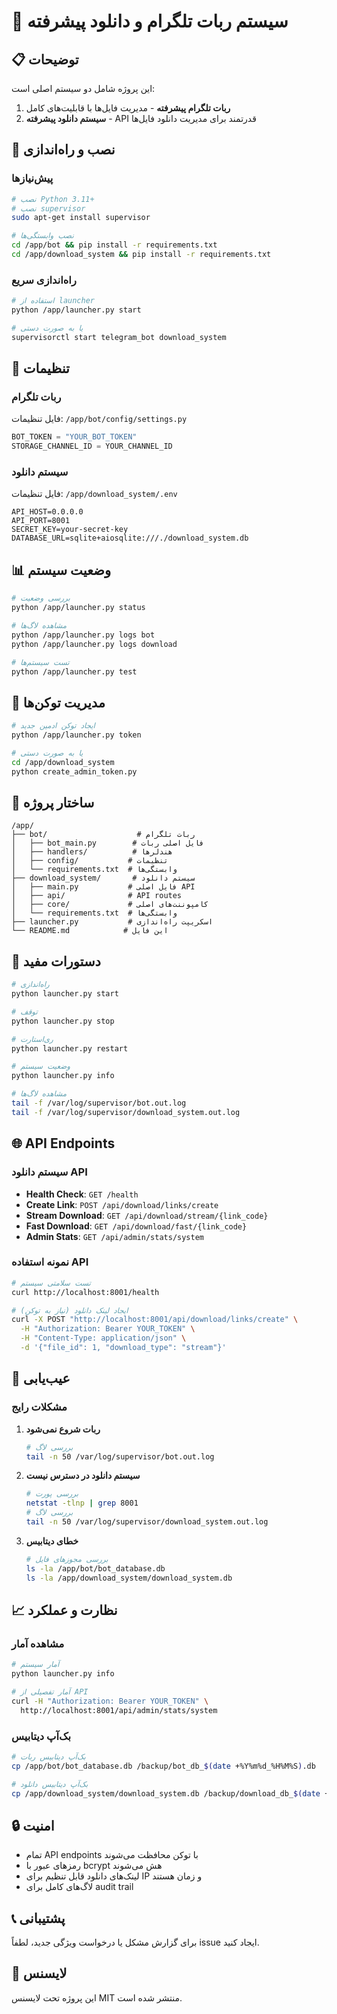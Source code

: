 # 🤖 سیستم ربات تلگرام و دانلود پیشرفته

## 📋 توضیحات

این پروژه شامل دو سیستم اصلی است:

1. **ربات تلگرام پیشرفته** - مدیریت فایل‌ها با قابلیت‌های کامل
2. **سیستم دانلود پیشرفته** - API قدرتمند برای مدیریت دانلود فایل‌ها

## 🚀 نصب و راه‌اندازی

### پیش‌نیازها

```bash
# نصب Python 3.11+
# نصب supervisor
sudo apt-get install supervisor

# نصب وابستگی‌ها
cd /app/bot && pip install -r requirements.txt
cd /app/download_system && pip install -r requirements.txt
```

### راه‌اندازی سریع

```bash
# استفاده از launcher
python /app/launcher.py start

# یا به صورت دستی
supervisorctl start telegram_bot download_system
```

## 🔧 تنظیمات

### ربات تلگرام

فایل تنظیمات: `/app/bot/config/settings.py`

```python
BOT_TOKEN = "YOUR_BOT_TOKEN"
STORAGE_CHANNEL_ID = YOUR_CHANNEL_ID
```

### سیستم دانلود

فایل تنظیمات: `/app/download_system/.env`

```env
API_HOST=0.0.0.0
API_PORT=8001
SECRET_KEY=your-secret-key
DATABASE_URL=sqlite+aiosqlite:///./download_system.db
```

## 📊 وضعیت سیستم

```bash
# بررسی وضعیت
python /app/launcher.py status

# مشاهده لاگ‌ها
python /app/launcher.py logs bot
python /app/launcher.py logs download

# تست سیستم‌ها
python /app/launcher.py test
```

## 🔑 مدیریت توکن‌ها

```bash
# ایجاد توکن ادمین جدید
python /app/launcher.py token

# یا به صورت دستی
cd /app/download_system
python create_admin_token.py
```

## 📁 ساختار پروژه

```
/app/
├── bot/                    # ربات تلگرام
│   ├── bot_main.py        # فایل اصلی ربات
│   ├── handlers/          # هندلرها
│   ├── config/           # تنظیمات
│   └── requirements.txt  # وابستگی‌ها
├── download_system/       # سیستم دانلود
│   ├── main.py           # فایل اصلی API
│   ├── api/              # API routes
│   ├── core/             # کامپوننت‌های اصلی
│   └── requirements.txt  # وابستگی‌ها
├── launcher.py           # اسکریپت راه‌اندازی
└── README.md            # این فایل
```

## 🔄 دستورات مفید

```bash
# راه‌اندازی
python launcher.py start

# توقف
python launcher.py stop

# ری‌استارت
python launcher.py restart

# وضعیت سیستم
python launcher.py info

# مشاهده لاگ‌ها
tail -f /var/log/supervisor/bot.out.log
tail -f /var/log/supervisor/download_system.out.log
```

## 🌐 API Endpoints

### سیستم دانلود API

- **Health Check**: `GET /health`
- **Create Link**: `POST /api/download/links/create`
- **Stream Download**: `GET /api/download/stream/{link_code}`
- **Fast Download**: `GET /api/download/fast/{link_code}`
- **Admin Stats**: `GET /api/admin/stats/system`

### نمونه استفاده API

```bash
# تست سلامتی سیستم
curl http://localhost:8001/health

# ایجاد لینک دانلود (نیاز به توکن)
curl -X POST "http://localhost:8001/api/download/links/create" \
  -H "Authorization: Bearer YOUR_TOKEN" \
  -H "Content-Type: application/json" \
  -d '{"file_id": 1, "download_type": "stream"}'
```

## 🐛 عیب‌یابی

### مشکلات رایج

1. **ربات شروع نمی‌شود**
   ```bash
   # بررسی لاگ
   tail -n 50 /var/log/supervisor/bot.out.log
   ```

2. **سیستم دانلود در دسترس نیست**
   ```bash
   # بررسی پورت
   netstat -tlnp | grep 8001
   # بررسی لاگ
   tail -n 50 /var/log/supervisor/download_system.out.log
   ```

3. **خطای دیتابیس**
   ```bash
   # بررسی مجوزهای فایل
   ls -la /app/bot/bot_database.db
   ls -la /app/download_system/download_system.db
   ```

## 📈 نظارت و عملکرد

### مشاهده آمار

```bash
# آمار سیستم
python launcher.py info

# آمار تفصیلی از API
curl -H "Authorization: Bearer YOUR_TOKEN" \
  http://localhost:8001/api/admin/stats/system
```

### بک‌آپ دیتابیس

```bash
# بک‌آپ دیتابیس ربات
cp /app/bot/bot_database.db /backup/bot_db_$(date +%Y%m%d_%H%M%S).db

# بک‌آپ دیتابیس دانلود
cp /app/download_system/download_system.db /backup/download_db_$(date +%Y%m%d_%H%M%S).db
```

## 🔒 امنیت

- تمام API endpoints با توکن محافظت می‌شوند
- رمزهای عبور با bcrypt هش می‌شوند
- لینک‌های دانلود قابل تنظیم برای IP و زمان هستند
- لاگ‌های کامل برای audit trail

## 📞 پشتیبانی

برای گزارش مشکل یا درخواست ویژگی جدید، لطفاً issue ایجاد کنید.

## 📄 لایسنس

این پروژه تحت لایسنس MIT منتشر شده است.